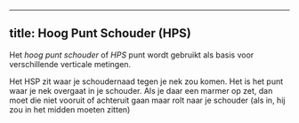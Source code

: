 ***

## title: Hoog Punt Schouder (HPS)

Het *hoog punt schouder* of *HPS* punt wordt gebruikt als basis voor verschillende verticale metingen.

Het HSP zit waar je schoudernaad tegen je nek zou komen. Het is het punt waar je nek overgaat in je schouder. Als je daar een marmer op zet, dan moet die niet vooruit of achteruit gaan maar rolt naar je schouder (als in, hij zou in het midden moeten zitten)
